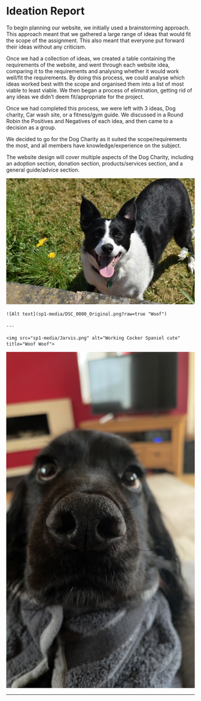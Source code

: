 # Ideation Report

To begin planning our website, we initially used a brainstorming approach. This approach meant that we gathered a large range of ideas that would fit the scope of the assignment. This also meant that everyone put forward their ideas without any criticism.

Once we had a collection of ideas, we created a table containing the requirements of the website, and went through each website idea, comparing it to the requirements and analysing whether it would work well/fit the requirements.
By doing this process, we could analyse which ideas worked best with the scope and organised them into a list of most viable to least viable.
We then began a process of elimination, getting rid of any ideas we didn’t deem fit/appropriate for the project.

Once we had completed this process, we were left with 3 ideas, Dog charity, Car wash site, or a fitness/gym guide. We discussed in a Round Robin the Positives and Negatives of each idea, and then came to a decision as a group.

We decided to go for the Dog Charity as it suited the scope/requirements the most, and all members have knowledge/experience on the subject.

The website design will cover multiple aspects of the Dog Charity, including an adoption section, donation section, products/services section, and a general guide/advice section.


<img src="sp1-media/DSC_0080_Original.png" alt="Border Collie in the wild" title="Woof">

```
![Alt text](sp1-media/DSC_0080_Original.png?raw=true "Woof")

---

<img src="sp1-media/Jarvis.png" alt="Working Cocker Spaniel cute" title="Woof Woof">
```
![Alt text](sp1-media/Jarvis.png?raw=true "Woof Woof")

---
